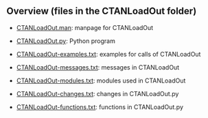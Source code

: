 ## Overview (files in the CTANLoadOut folder)

* [CTANLoadOut.man](./CTANLoadOut.man "manpage for CTANLoadOut"): 
   manpage for CTANLoadOut

* [CTANLoadOut.py](./CTANLoadOut.py "Python program"):
   Python program

* [CTANLoadOut-examples.txt](./CTANLoadOut-examples.txt "examples for calls of CTANLoadOut"):
   examples for calls of CTANLoadOut

* [CTANLoadOut-messages.txt](./CTANLoadOut-messages.txt "messages for CTANLoadOut"):
   messages in CTANLoadOut 

* [CTANLoadOut-modules.txt](./CTANLoadOut-modules.txt "modules used in CTANLoadOut.py"):
   modules used in CTANLoadOut

* [CTANLoadOut-changes.txt](./CTANLoadOut-changes.txt "changes in CTANLoadOut.py"):
   changes in CTANLoadOut.py

* [CTANLoadOut-functions.txt](./CTANLoadOut-functions.txt "functions in CTANLoadOut.py"):
   functions in CTANLoadOut.py

